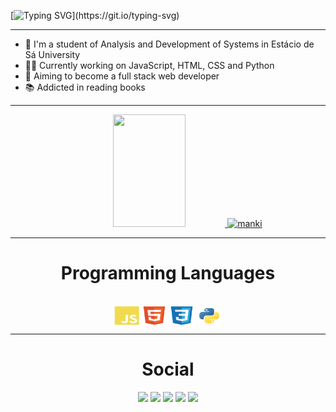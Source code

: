 [![Typing SVG](https://readme-typing-svg.herokuapp.com?font=Fira+Code&size=25&pause=500&color=34DC46&center=true&width=1000&lines=Hello+there,+I'm+Tiago!)](https://git.io/typing-svg)

---
- 🏫 I'm a student of Analysis and Development of Systems in Estácio de Sá University
- 👨‍💻 Currently working on JavaScript, HTML, CSS and Python
- 🎯 Aiming to become a full stack web developer
- 📚 Addicted in reading books
---

<div align="center">
  <a href="https://github.com/Tiagow-san">
  <img height="180em" width="48%"  src="https://github-readme-stats.vercel.app/api?username=Tiagow-san&show_icons=true&theme=chartreuse-dark&include_all_commits=true&count_private=true"/>
<!--<img height="180em" width="48%"  src="https://github-readme-stats.vercel.app/api/top-langs/?username=Tiagow-san&layout=compact&langs_count=7&theme=chartreuse-dark"/>-->
<a href='https://postimg.cc/LgsdKBx2' target='_blank'><img src='https://i.postimg.cc/LgsdKBx2/manki.gif' border='0' alt='manki'/></a>
</div>

---

<h1 align="center">Programming Languages</h1>

<div align=center>
<div style="display: inline_block"><br>
  <img align="center" alt="Tiago-Js" height="30" width="40" src="https://raw.githubusercontent.com/devicons/devicon/master/icons/javascript/javascript-plain.svg">
  <!--<img align="center" alt="Tiago-Ts" height="30" width="40" src="https://raw.githubusercontent.com/devicons/devicon/master/icons/typescript/typescript-plain.svg">-->
  <!--<img align="center" alt="Tiago-React" height="30" width="40" src="https://raw.githubusercontent.com/devicons/devicon/master/icons/react/react-original.svg">-->
  <img align="center" alt="Tiago-HTML" height="30" width="40" src="https://raw.githubusercontent.com/devicons/devicon/master/icons/html5/html5-original.svg">
  <img align="center" alt="Tiago-CSS" height="30" width="40" src="https://raw.githubusercontent.com/devicons/devicon/master/icons/css3/css3-original.svg">
  <img align="center" alt="Tiago-Python" height="30" width="40" src="https://raw.githubusercontent.com/devicons/devicon/master/icons/python/python-original.svg">
  <!--<img align="center" alt="Tiago-Csharp" height="30" width="40" src="https://raw.githubusercontent.com/devicons/devicon/master/icons/csharp/csharp-original.svg">--></div>

---

<h1 align="center">Social</h1>

<div align = center>
  <a href="https://codepen.io/tiagow-san"><img src="https://img.shields.io/badge/Codepen-000000?style=for-the-badge&logo=codepen&logoColor=white"></a>
  <a href="https://www.instagram.com/xtiagowx/" target="_blank"><img src="https://img.shields.io/badge/-Instagram-%23E4405F?style=for-the-badge&logo=instagram&logoColor=white" target="_blank"></a>
 	<a href="https://www.twitch.tv/tiagowsan" target="_blank"><img src="https://img.shields.io/badge/Twitch-9146FF?style=for-the-badge&logo=twitch&logoColor=white" target="_blank"></a>
  <a href = "mailto:tiagosanalvess@gmail.com"><img src="https://img.shields.io/badge/Gmail-D14836?style=for-the-badge&logo=gmail&logoColor=white"></a>
  <a href="https://www.linkedin.com/in/tiago-santos-952b0324a/" target="_blank"><img src="https://img.shields.io/badge/-LinkedIn-%230077B5?style=for-the-badge&logo=linkedin&logoColor=white" target="_blank"></a>
  </div>
